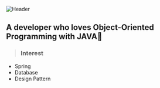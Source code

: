 ![Header](https://capsule-render.vercel.app/api?height=155&type=waving&text=Hi,%20I'm%20ChaeEun%20Jung!&fontSize=40&color=0:72FFFF,100:0096FF)

## A developer who loves Object-Oriented Programming with JAVA💙

> ### Interest
- Spring
- Database 
- Design Pattern

<!--
**jungchaen/jungchaen** is a ✨ _special_ ✨ repository because its `README.md` (this file) appears on your GitHub profile.

Here are some ideas to get you started:

- 🔭 I’m currently working on ...
- 🌱 I’m currently learning ...
- 👯 I’m looking to collaborate on ...
- 🤔 I’m looking for help with ...
- 💬 Ask me about ...
- 📫 How to reach me: ...
- 😄 Pronouns: ...
- ⚡ Fun fact: ...
-->
